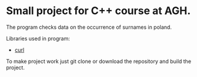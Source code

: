 # Small project for C++ course at AGH.
The program checks data on the occurrence of surnames in poland.

Libraries used in program: 
* [curl](https://curl.se/)

To make project work just git clone or download the repository and build the project.
